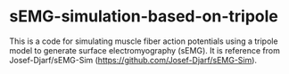 # sEMG-simulation-based-on-tripole
This is a code for simulating muscle fiber action potentials using a tripole model to generate surface electromyography (sEMG). It is reference from Josef-Djarf/sEMG-Sim (https://github.com/Josef-Djarf/sEMG-Sim).
